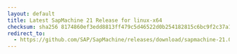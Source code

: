 ```yaml
---
layout: default
title: Latest SapMachine 21 Release for linux-x64
checksum: sha256 8174860ef3edd8813ff479c5d46522d0b254182815c6bc9f2c37a1a25494c669
redirect_to:
  - https://github.com/SAP/SapMachine/releases/download/sapmachine-21.0.4/sapmachine-jdk-21.0.4_linux-x64_bin.tar.gz
---
```

